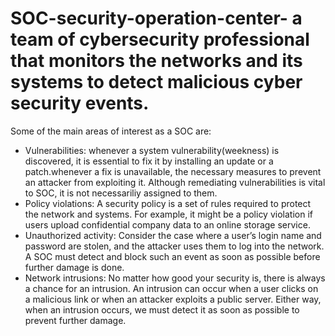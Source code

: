 # SOC-security-operation-center- a team of cybersecurity professional that monitors the networks and its systems to detect malicious cyber security events.
Some of the main areas of interest as a SOC are:
- Vulnerabilities: whenever a system vulnerability(weekness) is discovered, it is essential to fix it by installing an update or a patch.whenever a fix is unavailable, the necessary measures to prevent an attacker from exploiting it. Although remediating vulnerabilities is vital to SOC, it is not necessariliy assigned to them.
- Policy violations: A security policy is a set of rules required to protect the network and systems. For example, it might be a policy violation if users upload confidential company data to an online storage service.
- Unauthorized activity: Consider the case where a user’s login name and password are stolen, and the attacker uses them to log into the network. A SOC must detect and block such an event as soon as possible before further damage is done.
- Network intrusions: No matter how good your security is, there is always a chance for an intrusion. An intrusion can occur when a user clicks on a malicious link or when an attacker exploits a public server. Either way, when an intrusion occurs, we must detect it as soon as possible to prevent further damage.
